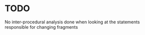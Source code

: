 # TODO 
No inter-procedural analysis done when looking at the statements responsible for changing fragments
    
